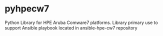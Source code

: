# pyhpecw7
Python Library for HPE Aruba Comware7 platforms. Library primary use to support Ansible playbook located in ansible-hpe-cw7 repository
